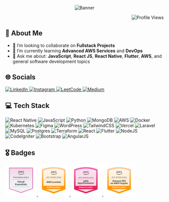 <p align="center">
  <img src="https://user-images.githubusercontent.com/74038190/212284158-e840e285-664b-44d7-b79b-e264b5e54825.gif" alt="Banner">
</p>

<p align="right">
  <img src="https://komarev.com/ghpvc/?username=maqibraja&label=Profile%20views&color=0e75b6&style=flat" alt="Profile Views" />
</p>

## 💫 About Me

- 👯 I’m looking to collaborate on **Fullstack Projects**
- 🌱 I’m currently learning **Advanced AWS Services** and **DevOps**
- 💬 Ask me about: **JavaScript**, **React JS**, **React Native**, **Flutter**, **AWS**, and general software development topics

## 🌐 Socials

<p>
  <a href="https://linkedin.com/in/maqibraja" target="_blank">
    <img src="https://img.shields.io/badge/LinkedIn-%230077B5.svg?logo=linkedin&logoColor=white" alt="LinkedIn">
  </a>
  <a href="https://instagram.com/m.aqib.raja" target="_blank">
    <img src="https://img.shields.io/badge/Instagram-%23E4405F.svg?logo=Instagram&logoColor=white" alt="Instagram">
  </a>
  <a href="https://leetcode.com/u/maqibraja/" target="_blank">
    <img src="https://img.shields.io/badge/LeetCode-FE7A16?logo=leetcode&logoColor=white" alt="LeetCode">
  </a>
  <a href="https://medium.com/@maqibraja" target="_blank">
    <img src="https://img.shields.io/badge/Medium-12100E?logo=medium&logoColor=white" alt="Medium">
  </a>
</p>

## 💻 Tech Stack

<p>
  <img src="https://img.shields.io/badge/react_native-%2320232a.svg?style=for-the-badge&logo=react&logoColor=%2361DAFB" alt="React Native">
  <img src="https://img.shields.io/badge/javascript-%23323330.svg?style=for-the-badge&logo=javascript&logoColor=%23F7DF1E" alt="JavaScript">
  <img src="https://img.shields.io/badge/python-3670A0?style=for-the-badge&logo=python&logoColor=ffdd54" alt="Python">
  <img src="https://img.shields.io/badge/MongoDB-%234ea94b.svg?style=for-the-badge&logo=mongodb&logoColor=white" alt="MongoDB">
  <img src="https://img.shields.io/badge/AWS-%23FF9900.svg?style=for-the-badge&logo=amazon-aws&logoColor=white" alt="AWS">
  <img src="https://img.shields.io/badge/docker-%230db7ed.svg?style=for-the-badge&logo=docker&logoColor=white" alt="Docker">
  <img src="https://img.shields.io/badge/kubernetes-%23326ce5.svg?style=for-the-badge&logo=kubernetes&logoColor=white" alt="Kubernetes">
  <img src="https://img.shields.io/badge/figma-%23F24E1E.svg?style=for-the-badge&logo=figma&logoColor=white" alt="Figma">
  <img src="https://img.shields.io/badge/WordPress-%23117AC9.svg?style=for-the-badge&logo=WordPress&logoColor=white" alt="WordPress">
  <img src="https://img.shields.io/badge/tailwindcss-%2338B2AC.svg?style=for-the-badge&logo=tailwind-css&logoColor=white" alt="TailwindCSS">
  <img src="https://img.shields.io/badge/vercel-%23000000.svg?style=for-the-badge&logo=vercel&logoColor=white" alt="Vercel">
  <img src="https://img.shields.io/badge/laravel-%23FF2D20.svg?style=for-the-badge&logo=laravel&logoColor=white" alt="Laravel">
  <img src="https://img.shields.io/badge/mysql-4479A1.svg?style=for-the-badge&logo=mysql&logoColor=white" alt="MySQL">
  <img src="https://img.shields.io/badge/postgres-%23316192.svg?style=for-the-badge&logo=postgresql&logoColor=white" alt="Postgres">
  <img src="https://img.shields.io/badge/terraform-%235835CC.svg?style=for-the-badge&logo=terraform&logoColor=white" alt="Terraform">
  <img src="https://img.shields.io/badge/react-%2320232a.svg?style=for-the-badge&logo=react&logoColor=%2361DAFB" alt="React">
  <img src="https://img.shields.io/badge/Flutter-%2302569B.svg?style=for-the-badge&logo=Flutter&logoColor=white" alt="Flutter">
  <img src="https://img.shields.io/badge/node.js-6DA55F?style=for-the-badge&logo=node.js&logoColor=white" alt="NodeJS">
  <img src="https://img.shields.io/badge/CodeIgniter-%23EF4223.svg?style=for-the-badge&logo=codeIgniter&logoColor=white" alt="CodeIgniter">
  <img src="https://img.shields.io/badge/bootstrap-%238511FA.svg?style=for-the-badge&logo=bootstrap&logoColor=white" alt="Bootstrap">
  <img src="https://img.shields.io/badge/angular.js-%23E23237.svg?style=for-the-badge&logo=angularjs&logoColor=white" alt="AngularJS">
</p>

## 🎖️ Badges

<p>
  <a href="https://www.credly.com/badges/586b97fc-4ff7-408b-8358-d2ed7048ffb8/public_url" target="_blank">
    <img src="https://github.com/maqibraja/maqibraja/blob/b8ece090be064348a4bfc0f30159f8d03a68a84e/aws-knowledge-cloud-essentials.png" alt="AWS Cloud Essentials" width="100">
  </a>
  <a href="https://www.credly.com/badges/069137c6-a9fc-4970-a7cf-e1ded4d2fb6e/public_url" target="_blank">
    <img src="https://github.com/maqibraja/maqibraja/blob/434431c342677afe6dab2c130a5a742c6ca5a5a2/net-workloads-on-aws-lambda.png" alt="AWS Lambda" width="100">
  </a>
  <a href="https://www.credly.com/badges/94788edc-2795-4cc5-b0e6-59b2c0052e24/public_url" target="_blank">
    <img src="https://github.com/maqibraja/maqibraja/blob/main/aws-app2container-and-net-workloads.png" alt="AWS App2Container" width="100">
  </a>
  <a href="https://www.credly.com/badges/9fddd55d-e0f1-4e19-b3d4-8d04c89ececf/public_url" target="_blank">
    <img src="https://github.com/maqibraja/maqibraja/blob/main/net-workloads-on-amazon-ecs-on-aws-fargate.png" alt="AWS Fargate" width="100">
  </a>
</p>
